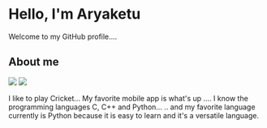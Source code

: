 
# Hello, I'm Aryaketu 
Welcome to my GitHub profile....


## About me
[![](https://img.shields.io/badge/Programming%20Language-Python-informational?style=flat&&color=2bbc8a&logo=pastebin)](#)
[![](https://img.shields.io/badge/Music-Rock-informational?style=flat&&color=2bbc8a&logo=applemusic)](#)


I like to play Cricket...
My favorite mobile app is what's up ....
I know the programming languages C, C++ and Python...
.. and my favorite language currently is Python because it is easy to learn and it's a versatile language.
